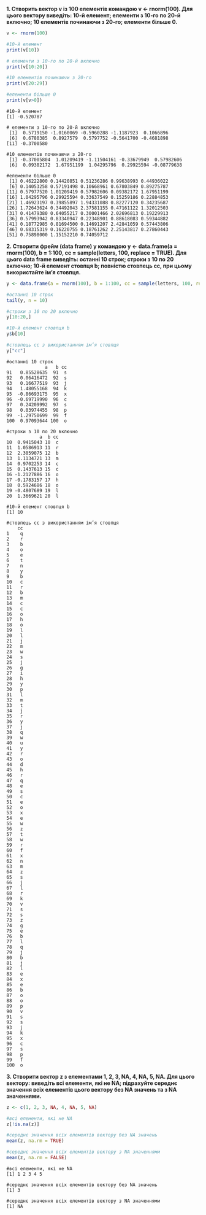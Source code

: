 **1. Створить вектор v із 100 елементів командою v <- rnorm(100). Для цього вектору виведіть: 10-й елемент; елементи з 10-го по 20-й включно; 10 елементів починаючи з 20-го; елементи більше 0.**
``` r
v <- rnorm(100)
```
``` r
#10-й елемент
print(v[10])

# елементи з 10-го по 20-й включно
print(v[10:20])

#10 елементів починаючи з 20-го
print(v[20:29])

#елементи більше 0
print(v[v>0])
```
```
#10-й елемент
[1] -0.520787
```
```
# елементи з 10-го по 20-й включно
 [1]  0.5719150 -1.0160069 -0.5960288 -1.1187923  0.1066896
 [6]  0.6780385  0.8927579  0.5797752 -0.5641700 -0.4681898
[11] -0.3700580
```
```
#10 елементів починаючи з 20-го
 [1] -0.37005804  1.01209419 -1.11504161 -0.33679949  0.57982606
 [6]  0.09382172  1.67951199  1.04295796  0.29925594 -0.08779638
```
```
#елементи більше 0
 [1] 0.46222800 0.14420851 0.51236286 0.99638993 0.44936022
 [6] 0.14053258 0.57191498 0.10668961 0.67803849 0.89275787
[11] 0.57977520 1.01209419 0.57982606 0.09382172 1.67951199
[16] 1.04295796 0.29925594 0.33637549 0.15259186 0.22884853
[21] 1.46923197 0.39855897 1.94331088 0.82277120 0.34235687
[26] 1.72643624 0.34492043 2.37581155 0.47161122 1.32012503
[31] 0.41479380 0.64055217 0.30001466 2.02696813 0.19229913
[36] 0.57993942 0.83340947 0.22348901 0.88618083 0.59344882
[41] 0.18772985 0.81694500 0.14691207 2.42841059 0.57443806
[46] 0.68315319 0.16220755 0.18761262 2.25143817 0.27860443
[51] 0.75898000 1.15152210 0.74059712
```

**2. Створити фрейм (data frame) y командою y <- data.frame(a = rnorm(100), b = 1:100, cc = sample(letters, 100, replace = TRUE). Для цього data frame виведіть: останні 10 строк; строки з 10 по 20 включно; 10-й елемент стовпця b; повністю стовпець cc, при цьому використайте ім’я стовпця.**
``` r
y <- data.frame(a = rnorm(100), b = 1:100, cc = sample(letters, 100, replace = TRUE))
```
``` r
#останні 10 строк
tail(y, n = 10)

#строки з 10 по 20 включно
y[10:20,]

#10-й елемент стовпця b
y$b[10]

#стовпець cc з використанням ім’я стовпця
y["cc"]
```
```
#останні 10 строк
              a   b cc
91   0.85528635  91  s
92   0.06416472  92  s
93   0.16677519  93  j
94   1.48055168  94  k
95  -0.86693175  95  x
96  -0.69719990  96  c
97   0.24209992  97  s
98   0.03974455  98  p
99  -1.29750699  99  f
100  0.97093644 100  o
```
```
#строки з 10 по 20 включно
            a  b cc
10  0.9415043 10  c
11  1.0586913 11  r
12  2.3059075 12  b
13  1.1134721 13  m
14  0.9702253 14  c
15  0.1437613 15  c
16 -1.2127886 16  o
17 -0.1783157 17  h
18  0.5924686 18  o
19 -0.4807689 19  l
20  1.3669621 20  l
```
```
#10-й елемент стовпця b
[1] 10
```
```
#стовпець cc з використанням ім’я стовпця
    cc
1    q
2    r
3    b
4    o
5    e
6    t
7    n
8    y
9    b
10   c
11   r
12   b
13   m
14   c
15   c
16   o
17   h
18   o
19   l
20   l
21   j
22   m
23   w
24   s
25   j
26   g
27   i
28   h
29   y
30   p
31   l
32   m
33   t
34   j
35   r
36   y
37   j
38   q
39   w
40   u
41   y
42   r
43   o
44   d
45   h
46   r
47   q
48   e
49   s
50   c
51   e
52   o
53   x
54   e
55   w
56   z
57   t
58   w
59   r
60   f
61   x
62   n
63   m
64   z
65   s
66   j
67   l
68   r
69   k
70   v
71   s
72   s
73   z
74   g
75   e
76   b
77   l
78   q
79   j
80   b
81   j
82   l
83   e
84   x
85   e
86   b
87   o
88   o
89   p
90   v
91   s
92   s
93   j
94   k
95   x
96   c
97   s
98   p
99   f
100  o
```

**3. Створити вектор z з елементами 1, 2, 3, NA, 4, NA, 5, NA. Для цього вектору: виведіть всі елементи, які не NA; підрахуйте середнє значення всіх елементів цього вектору без NA значень та з NA значеннями.**
``` r
z <- c(1, 2, 3, NA, 4, NA, 5, NA)
```
``` r
#всі елементи, які не NA
z[!is.na(z)]

#середнє значення всіх елементів вектору без NA значень
mean(z, na.rm = TRUE)

#середнє значення всіх елементів вектору з NA значеннями
mean(z, na.rm = FALSE)
```
```
#всі елементи, які не NA
[1] 1 2 3 4 5
```
```
#середнє значення всіх елементів вектору без NA значень
[1] 3
```
```
#середнє значення всіх елементів вектору з NA значеннями
[1] NA
```
